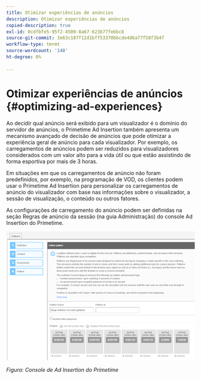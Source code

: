 ```yaml
---
title: Otimizar experiências de anúncios
description: Otimizar experiências de anúncios
copied-description: true
exl-id: 0cdfbfe5-95f2-4509-8a67-623b77febbc8
source-git-commit: 3e63c187f12d1bff53370bbcde4d6a77f58f3b4f
workflow-type: tm+mt
source-wordcount: '148'
ht-degree: 0%

---
```


# Otimizar experiências de anúncios {#optimizing-ad-experiences}

Ao decidir qual anúncio será exibido para um visualizador é o domínio do servidor de anúncios, o Primetime Ad Insertion também apresenta um mecanismo avançado de decisão de anúncios que pode otimizar a experiência geral de anúncio para cada visualizador. Por exemplo, os carregamentos de anúncios podem ser reduzidos para visualizadores considerados com um valor alto para a vida útil ou que estão assistindo de forma esportiva por mais de 3 horas.

Em situações em que os carregamentos de anúncio não foram predefinidos, por exemplo, na programação de VOD, os clientes podem usar o Primetime Ad Insertion para personalizar os carregamentos de anúncio do visualizador com base nas informações sobre o visualizador, a sessão de visualização, o conteúdo ou outros fatores.

As configurações de carregamento do anúncio podem ser definidas na seção Regras de anúncio da sessão (na guia Administração) do console Ad Insertion do Primetime.

![Definir configurações de carregamento de anúncio na seção Regras de anúncio de sessão do console Ad Insertion](/help/primetime-ad-insertion/assets/ad-insertion-console.png)

*Figura: Console de Ad Insertion do Primetime*

